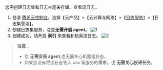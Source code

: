 
您需创建日志集和日志主题来存储、查看流日志。
1. 登录 [腾讯云控制台](https://console.cloud.tencent.com/)，选择【云产品】>【云计算与网络】>【[日志服务](https://console.cloud.tencent.com/cls/logset)】>【日志集管理】。 
2. 创建日志集服务，注意**无需开启 agent**。
![1](https://main.qcloudimg.com/raw/aede0b3f9249f036ee9a0038fd456fb7.png) 
3. 创建成功，请开启 **索引** 来查看和检索流日志。
![2](https://main.qcloudimg.com/raw/2f788c2ea663309bcc3b9bebaf1129fc.png)

>**注意：** 
>- 您 **无需安装 agent**,也无需关心机器组状态。 
>- 如果您没有将流日志导入 cos 等服务的需求，也 **无需关心投递任务**。



